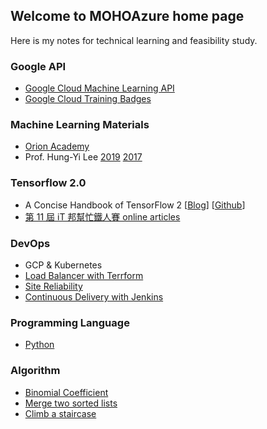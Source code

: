 ## Welcome to MOHOAzure home page

Here is my notes for technical learning and feasibility study.

### Google API
- [Google Cloud Machine Learning API](/google_cloud_ML/)
- [Google Cloud Training Badges](https://google.qwiklabs.com/public_profiles/a7e90093-c2ce-44ca-b4cc-f4590b7b1db1)
  
### Machine Learning Materials
- [Orion Academy](https://www.youtube.com/channel/UCnyibKMqygjoeBNl3l_popQ/search?query=Machine+Learning)
- Prof. Hung-Yi Lee [2019](https://speech.ee.ntu.edu.tw/~tlkagk/courses_ML19.html) [2017](http://speech.ee.ntu.edu.tw/~tlkagk/courses_ML17.html)

### Tensorflow 2.0
- A Concise Handbook of TensorFlow 2 [[Blog](https://tf.wiki/zh_hant/)] [[Github](https://github.com/snowkylin/tensorflow-handbook)]
- [第 11 屆 iT 邦幫忙鐵人賽 online articles](https://ithelp.ithome.com.tw/users/20119971/ironman/2254?page=1)

### DevOps
- GCP & Kubernetes
- [Load Balancer with Terrform](/devops/loadbalancer)
- [Site Reliability](/devops/sitereliability)
- [Continuous Delivery with Jenkins](/devops/cd/)

### Programming Language
- [Python](/programming_lang/python)

### Algorithm
- [Binomial Coefficient](/algo/binomialcoefficient)
- [Merge two sorted lists](algo/merge)
- [Climb a staircase](algo/climbstairs)

